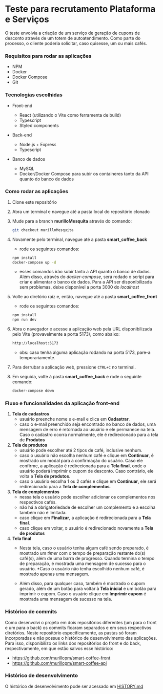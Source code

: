 # Teste para recrutamento Plataforma e Serviços

O teste envolvia a criação de um serviço de geração de cupons de desconto através de um totem de autoatendimento. Como parte do processo, o cliente poderia solicitar, caso quisesse, um ou mais cafés.

### Requisitos para rodar as aplicações

- NPM
- Docker
- Docker Compose
- Git

### Tecnologias escolhidas

- Front-end
  * React (utilizando o Vite como ferramenta de build)
  * Typescript
  * Styled components 
- Back-end
  * Node.js + Express
  * Typescript

- Banco de dados
  * MySQL
  * Docker/Docker Compose para subir os containeres tanto da API quanto do banco de dados

### Como rodar as aplicações

1. Clone este repositório
2. Abra um terminal e navegue até a pasta local do repositório clonado
3. Mude para a branch **murilloMesquita** através do comando:
    ```bash
    git checkout murilloMesquita
    ```

4. Novamente pelo terminal, navegue até a pasta **smart_coffee_back**
    * rode os seguintes comandos:
    ```bash
    npm install
    docker-compose up -d
    ```
    * esses comandos irão subir tanto a API quanto o banco de dados. Além disso, através do *docker-compose*, será rodado o script para criar e alimentar o banco de dados. Para a API ser disponibilizada sem problemas, deixe disponível a porta 3000 do *localhost*
5. Volte ao diretório raiz e, então, navegue até a pasta **smart_coffee_front**
    * rode os seguintes comandos:
    ```bash
    npm install
    npm run dev
    ```
6. Abra o navegador e acesse a aplicação web pela URL disponibilizada pelo Vite (provavelmente a porta 5173), como abaixo:
    ```bash
    http://localhost:5173
    ```
    * obs: caso tenha alguma aplicação rodando na porta 5173, pare-a temporariamente.
7. Para derrubar a aplicação web, pressione `CTRL+C` no terminal.
8. Em seguida, volte à pasta **smart_coffee_back** e rode o seguinte comando:
    ```bash
    docker-compose down
    ```
    

### Fluxo e funcionalidades da aplicação front-end

1. **Tela de cadastros**
    * usuário preenche nome e e-mail e clica em **Cadastrar**.
    * caso o e-mail preenchido seja encontrado no banco de dados, uma mensagem de erro é retornada ao usuário e ele permanece na tela. Caso o cadastro ocorra normalmente, ele é redirecionado para a tela de **Produtos**
2. **Tela de produtos**
    * usuário pode escolher até 2 tipos de café, inclusive nenhum.
    * caso o usuário não escolha nenhum café e clique em **Continuar**, é mostrado um modal para a confirmação do usuário. Caso ele confirme, a aplicação é redirecionada para a **Tela final**, onde o usuário poderá imprimir o cupom de desconto. Caso contrário, ele volta a **Tela de produtos**.
    * caso o usuário escolha 1 ou 2 cafés e clique em **Continuar**, ele será redirecionado para a **Tela de complementos**.
3. **Tela de complementos**
    * nessa tela o usuário pode escolher adicionar os complementos nos respectivos cafés. 
    * não há a obrigatoriedade de escolher um complemento e a escolha também não é limitada.
    * caso clique em **Finalizar**, a aplicação é redirecionada para a **Tela final**.
    * caso clique em voltar, o usuário é redirecionado novamente a **Tela de produtos**
4. **Tela final**
    * Nesta tela, caso o usuário tenha algum café sendo preparado, é mostrado um *timer* com o tempo de preparação restante do(s) café(s), além de uma barra de progresso. Quando termina o tempo de preparação, é mostrada uma mensagem de sucesso para o usuário.
    *Caso o usuário não tenha escolhido nenhum café, é mostrado apenas uma mensagem.
    
    * Além disso, para qualquer caso, também é mostrado o cupom gerado, além de um botão para voltar à **Tela inicial** e um botão para imprimir o cupom. Caso o usuário clique em **Imprimir cupom** é mostrada uma mensagem de sucesso na tela.


### Histórico de commits

Como desenvolvi o projeto em dois repositórios diferentes (um para o front e um para o back) os commits ficaram separados e em seus respectivos diretórios. Neste repositório especificamente, as pastas só foram incorporadas e não possue o histórico de desenvolvimento das aplicações.  
Para isso, disponibilizo os links dos repositórios do front e do back, respectivamente, em que estão salvos esse histórico:
- https://github.com/murillopm/smart-coffee-front
- https://github.com/murillopm/smart-coffee-api

### Histórico de desenvolvimento

O histórico de desenvolvimento pode ser acessado em [HISTORY.md](HISTORY.md)
